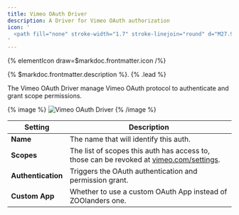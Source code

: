 ```yaml
---
title: Vimeo OAuth Driver
description: A Driver for Vimeo OAuth authorization
icon: '
  <path fill="none" stroke-width="1.7" stroke-linejoin="round" d="M27.987 8.92c-.115 2.547-1.883 6.034-5.302 10.46-3.535 4.623-6.526 6.934-8.972 6.934-1.515 0-2.799-1.407-3.846-4.223l-2.099-7.742c-.778-2.815-1.612-4.223-2.504-4.223-.195 0-.875.412-2.04 1.232L2 9.772a328.813 328.813 0 0 0 3.794-3.404c1.712-1.488 2.997-2.27 3.853-2.35 2.023-.195 3.269 1.196 3.736 4.175.505 3.215.855 5.214 1.051 5.996.584 2.667 1.225 3.998 1.927 3.998.544 0 1.361-.865 2.45-2.594 1.09-1.73 1.673-3.046 1.752-3.95.155-1.493-.429-2.242-1.751-2.242-.623 0-1.264.145-1.924.43 1.277-4.212 3.719-6.257 7.322-6.14 2.672.079 3.931 1.822 3.777 5.23Z"/>
'
---
```


{% elementIcon draw=$markdoc.frontmatter.icon /%}

{% $markdoc.frontmatter.description %}. {% .lead %}

The Vimeo OAuth Driver manage Vimeo OAuth protocol to authenticate and grant scope permissions.

{% image %}
![Vimeo OAuth Driver](/assets/ytp/auths/driver-vimeo-oauth.webp)
{% /image %}

| Setting | Description |
| ------- | ----------- |
| **Name** | The name that will identify this auth. |
| **Scopes** | The list of scopes this auth has access to, those can be revoked at [vimeo.com/settings](https://vimeo.com/settings/apps). |
| **Authentication** | Triggers the OAuth authentication and permission grant. |
| **Custom App** | Whether to use a custom OAuth App instead of ZOOlanders one. |
